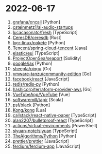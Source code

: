 # 2022-06-17

1. [grafana/oncall](https://github.com/grafana/oncall "Developer-friendly incident response with brilliant Slack integration") [Python]
2. [csteinmetz1/ai-audio-startups](https://github.com/csteinmetz1/ai-audio-startups "Community list of startups working with AI in audio and music technology") 
3. [lucacasonato/fresh](https://github.com/lucacasonato/fresh "Preact, but super edgy") [TypeScript]
4. [CeresDB/ceresdb](https://github.com/CeresDB/ceresdb "CeresDB is a high-performance, distributed, schema-less, cloud native time-series database that can handle both time-series and analytics workloads.") [Rust]
5. [lxgr-linux/pokete](https://github.com/lxgr-linux/pokete "A terminal based Pokemon like game") [Python]
6. [Tencent/spring-cloud-tencent](https://github.com/Tencent/spring-cloud-tencent "Spring Cloud Tencent is a Spring Boot based Service Governance Framework provided by Tencent, including service discovery, traffic control, circuitbreak, ratelimit, config and so on.") [Java]
7. [elastic/eui](https://github.com/elastic/eui "Elastic UI Framework 🙌") [TypeScript]
8. [ProjectOpenSea/seaport](https://github.com/ProjectOpenSea/seaport "Seaport is a marketplace protocol for safely and efficiently buying and selling NFTs.") [Solidity]
9. [google/jax](https://github.com/google/jax "Composable transformations of Python+NumPy programs: differentiate, vectorize, JIT to GPU/TPU, and more") [Python]
10. [sheepla/pingu](https://github.com/sheepla/pingu "🐧ping command but with pingu") [Go]
11. [vmware-tanzu/community-edition](https://github.com/vmware-tanzu/community-edition "VMware Tanzu Community Edition is a full-featured, easy to manage Kubernetes platform for learners and users on your local workstation or your favorite cloud. Tanzu Community Edition enables the creation of application platforms: infrastructure, tooling, and services providing location to run applications and enable positive developer experiences.") [Go]
12. [facebook/react](https://github.com/facebook/react "A declarative, efficient, and flexible JavaScript library for building user interfaces.") [JavaScript]
13. [redis/redis-py](https://github.com/redis/redis-py "Redis Python Client") [Python]
14. [hashicorp/terraform-provider-aws](https://github.com/hashicorp/terraform-provider-aws "Terraform AWS provider") [Go]
15. [VueTubeApp/VueTube](https://github.com/VueTubeApp/VueTube "A simple FOSS video streaming client aimed to recreate ALL features from their respective apps (and more)") [Vue]
16. [softwaremill/tapir](https://github.com/softwaremill/tapir "Declarative, type-safe web endpoints library") [Scala]
17. [psf/black](https://github.com/psf/black "The uncompromising Python code formatter") [Python]
18. [Kong/kong](https://github.com/Kong/kong "🦍 The Cloud-Native API Gateway") [Lua]
19. [callstack/react-native-paper](https://github.com/callstack/react-native-paper "Material Design for React Native (Android & iOS)") [TypeScript]
20. [alan2207/bulletproof-react](https://github.com/alan2207/bulletproof-react "🛡️ ⚛️ A simple, scalable, and powerful architecture for building production ready React applications.") [TypeScript]
21. [actions/virtual-environments](https://github.com/actions/virtual-environments "GitHub Actions virtual environments") [PowerShell]
22. [siyuan-note/siyuan](https://github.com/siyuan-note/siyuan "📕 Build Your Eternal Digital Garden") [TypeScript]
23. [TheAlgorithms/Python](https://github.com/TheAlgorithms/Python "All Algorithms implemented in Python") [Python]
24. [prettier/prettier](https://github.com/prettier/prettier "Prettier is an opinionated code formatter.") [JavaScript]
25. [ferdium/ferdium-app](https://github.com/ferdium/ferdium-app "All your services in one place, built by the community") [JavaScript]
